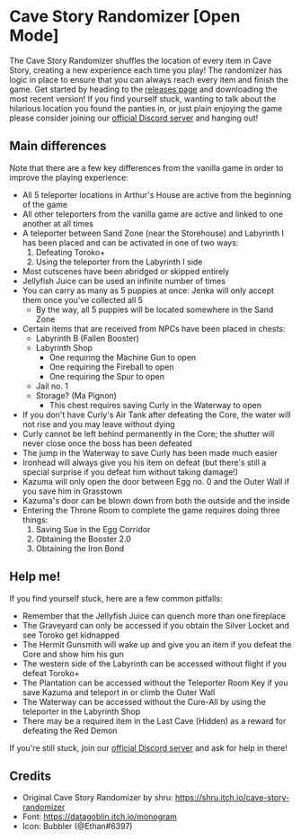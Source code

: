 # Cave Story Randomizer [Open Mode]

The Cave Story Randomizer shuffles the location of every item in Cave Story, creating a new experience each time you play! The randomizer has logic in place to ensure that you can always reach every item and finish the game. Get started by heading to the [releases page](https://github.com/cave-story-randomizer/cave-story-randomizer/releases) and downloading the most recent version! If you find yourself stuck, wanting to talk about the hilarious location you found the panties in, or just plain enjoying the game please consider joining our [official Discord server](https://discord.gg/7zUdPEn) and hanging out!

## Main differences
Note that there are a few key differences from the vanilla game in order to improve the playing experience:

- All 5 teleporter locations in Arthur's House are active from the beginning of the game
- All other teleporters from the vanilla game are active and linked to one another at all times
- A teleporter between Sand Zone (near the Storehouse) and Labyrinth I has been placed and can be activated in one of two ways:
   1. Defeating Toroko+
   2. Using the teleporter from the Labyrinth I side
- Most cutscenes have been abridged or skipped entirely
- Jellyfish Juice can be used an infinite number of times
- You can carry as many as 5 puppies at once: Jenka will only accept them once you've collected all 5
  - By the way, all 5 puppies will be located somewhere in the Sand Zone
- Certain items that are received from NPCs have been placed in chests:
  - Labyrinth B (Fallen Booster)
  - Labyrinth Shop
    - One requiring the Machine Gun to open
    - One requiring the Fireball to open
    - One requiring the Spur to open
  - Jail no. 1
  - Storage? (Ma Pignon)
    - This chest requires saving Curly in the Waterway to open
- If you don't have Curly's Air Tank after defeating the Core, the water will not rise and you may leave without dying
- Curly cannot be left behind permanently in the Core; the shutter will never close once the boss has been defeated
- The jump in the Waterway to save Curly has been made much easier
- Ironhead will always give you his item on defeat (but there's still a special surprise if you defeat him without taking damage!)
- Kazuma will only open the door between Egg no. 0 and the Outer Wall if you save him in Grasstown
- Kazuma's door can be blown down from both the outside and the inside
- Entering the Throne Room to complete the game requires doing three things:
  1. Saving Sue in the Egg Corridor
  2. Obtaining the Booster 2.0
  3. Obtaining the Iron Bond

## Help me!
If you find yourself stuck, here are a few common pitfalls:
- Remember that the Jellyfish Juice can quench more than one fireplace
- The Graveyard can only be accessed if you obtain the Silver Locket and see Toroko get kidnapped
- The Hermit Gunsmith will wake up and give you an item if you defeat the Core and show him his gun
- The western side of the Labyrinth can be accessed without flight if you defeat Toroko+
- The Plantation can be accessed without the Teleporter Room Key if you save Kazuma and teleport in or climb the Outer Wall
- The Waterway can be accessed without the Cure-All by using the teleporter in the Labyrinth Shop
- There may be a required item in the Last Cave (Hidden) as a reward for defeating the Red Demon

If you're still stuck, join our [official Discord server](https://discord.gg/7zUdPEn) and ask for help in there!

## Credits
- Original Cave Story Randomizer by shru: https://shru.itch.io/cave-story-randomizer
- Font: https://datagoblin.itch.io/monogram
- Icon: Bubbler (@Ethan#6397)
